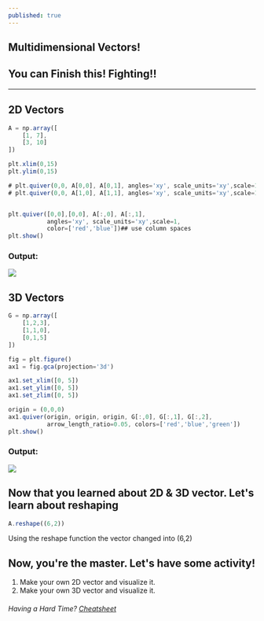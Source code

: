 ```yaml
---
published: true
---
```

## Multidimensional Vectors!

## You can Finish this! Fighting!!

****

## 2D Vectors

```javascript
A = np.array([
    [1, 7],
    [3, 10]
])

plt.xlim(0,15)
plt.ylim(0,15)

# plt.quiver(0,0, A[0,0], A[0,1], angles='xy', scale_units='xy',scale=1, color='red') 
# plt.quiver(0,0, A[1,0], A[1,1], angles='xy', scale_units='xy',scale=1, color='blue')


plt.quiver([0,0],[0,0], A[:,0], A[:,1], 
           angles='xy', scale_units='xy',scale=1, 
           color=['red','blue'])## use column spaces
plt.show()
```

### Output:

![]({{site.baseurl}}/images/2dvector.png)

## 3D Vectors

```javascript
G = np.array([
    [1,2,3],
    [1,1,0],
    [0,1,5]
])

fig = plt.figure()
ax1 = fig.gca(projection='3d')

ax1.set_xlim([0, 5])
ax1.set_ylim([0, 5])
ax1.set_zlim([0, 5])

origin = (0,0,0)
ax1.quiver(origin, origin, origin, G[:,0], G[:,1], G[:,2], 
           arrow_length_ratio=0.05, colors=['red','blue','green'])
plt.show()
```

### Output:

![]({{site.baseurl}}/images/3dvector.png)


## Now that you learned about 2D & 3D vector. Let's learn about reshaping

```javascript
A.reshape((6,2))
```

Using the reshape function the vector changed into (6,2)

## Now, you're the master. Let's have some activity!

1. Make your own 2D vector and visualize it.
2. Make your own 3D vector and visualize it.

###### Having a Hard Time? [Cheatsheet](https://github.com/Zofserif/Linear-Algebra/blob/master/Lab%205-6%20-%20Systems%20of%20Linear%20Equations/LinAlg%20Lab%205.ipynb)
